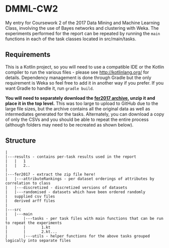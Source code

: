 # DMML-CW2
My entry for Coursework 2 of the 2017 Data Mining and Machine Learning Class, involving the use of Bayes networks and clustering with Weka. The experiments performed for the report can be repeated by running the `main` functions in each of the task classes located in src/main/tasks.


## Requirements
This is a Kotlin project, so you will need to use a compatible IDE or the Kotlin compiler to run the various files - please see <http://kotlinlang.org/> for details. Dependency management is done through Gradle but the only requirement is Weka so feel free to add it in another way if you prefer. If you want Gradle to handle it, run
`gradle build`.

<b>You will need to separately download the [fer2017 archive](https://drive.google.com/open?id=110qU6uMiBk4nNp9N8EdsNP7tIhHtLlPb), unzip it and place it in the top level.</b> This was too large to upload to GitHub due to the large file sizes, but the archive contains all the original data as well as intermediates generated for the tasks. Alternately, you can download a copy of only the CSVs and you should be able to repeat the entire process (although folders may need to be recreated as shown below).

## Structure
```
|
|---results - contains per-task results used in the report
|   |   1
|   |   2..
|
|---fer2017 - extract the zip file here!
|   |---attributeRankings - per dataset orderings of attributes by correlation to class
|   |---discretized - discretized versions of datasets
|   |---randomised - datasets which have been ordered randomly
|   supplied csv files
|   derived arff files
|
|---src
|   |---main
|       |---tasks - per task files with main functions that can be run to repeat the experiments
|       |       1.kt
|       |       2.kt...
|       |---utils - helper functions for the above tasks grouped logically into separate files
```